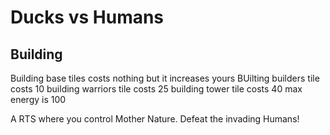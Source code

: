 # Ducks vs Humans

## Building
Building base tiles costs nothing but it increases yours
BUilting builders tile costs 10
building warriors tile costs 25
building tower tile costs 40
max energy is 100

A RTS where you control Mother Nature. Defeat the invading Humans!